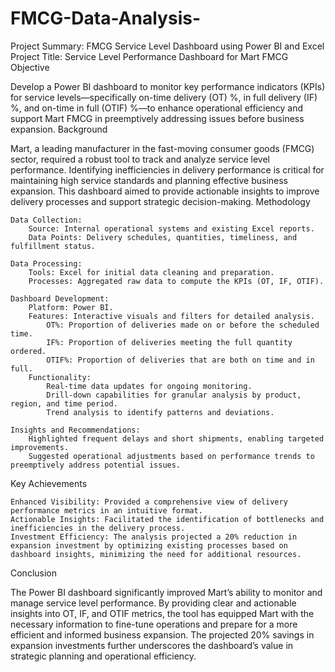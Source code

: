 # FMCG-Data-Analysis-
Project Summary: FMCG Service Level Dashboard using Power BI and Excel
Project Title: Service Level Performance Dashboard for Mart FMCG
Objective

Develop a Power BI dashboard to monitor key performance indicators (KPIs) for service levels—specifically on-time delivery (OT) %, in full delivery (IF) %, and on-time in full (OTIF) %—to enhance operational efficiency and support Mart FMCG in preemptively addressing issues before business expansion.
Background

Mart, a leading manufacturer in the fast-moving consumer goods (FMCG) sector, required a robust tool to track and analyze service level performance. Identifying inefficiencies in delivery performance is critical for maintaining high service standards and planning effective business expansion. This dashboard aimed to provide actionable insights to improve delivery processes and support strategic decision-making.
Methodology

    Data Collection:
        Source: Internal operational systems and existing Excel reports.
        Data Points: Delivery schedules, quantities, timeliness, and fulfillment status.

    Data Processing:
        Tools: Excel for initial data cleaning and preparation.
        Processes: Aggregated raw data to compute the KPIs (OT, IF, OTIF).

    Dashboard Development:
        Platform: Power BI.
        Features: Interactive visuals and filters for detailed analysis.
            OT%: Proportion of deliveries made on or before the scheduled time.
            IF%: Proportion of deliveries meeting the full quantity ordered.
            OTIF%: Proportion of deliveries that are both on time and in full.
        Functionality:
            Real-time data updates for ongoing monitoring.
            Drill-down capabilities for granular analysis by product, region, and time period.
            Trend analysis to identify patterns and deviations.

    Insights and Recommendations:
        Highlighted frequent delays and short shipments, enabling targeted improvements.
        Suggested operational adjustments based on performance trends to preemptively address potential issues.

Key Achievements

    Enhanced Visibility: Provided a comprehensive view of delivery performance metrics in an intuitive format.
    Actionable Insights: Facilitated the identification of bottlenecks and inefficiencies in the delivery process.
    Investment Efficiency: The analysis projected a 20% reduction in expansion investment by optimizing existing processes based on dashboard insights, minimizing the need for additional resources.

Conclusion

The Power BI dashboard significantly improved Mart’s ability to monitor and manage service level performance. By providing clear and actionable insights into OT, IF, and OTIF metrics, the tool has equipped Mart with the necessary information to fine-tune operations and prepare for a more efficient and informed business expansion. The projected 20% savings in expansion investments further underscores the dashboard’s value in strategic planning and operational efficiency.
